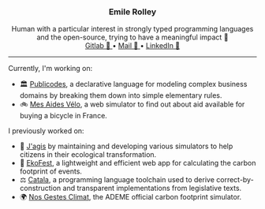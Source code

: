 <p align="center">
  <h3 align="center">
	  <strong>Emile Rolley</strong>
  </h3>

  <p align="center">
    Human with a particular interest in strongly typed programming languages and the open-source, trying to have a meaningful impact 💚
    <br />
    <a href="https://gitlab.com/EmileRolley">
	Gitlab 🦊
      <!-- <svg xmlns="http://www.w3.org/2000/svg" xmlns:xlink="http://www.w3.org/1999/xlink" aria-hidden="true" role="img" style="vertical-align: -0.225em;" height="20" preserveAspectRatio="xMidYMid meet" viewBox="0 0 26 24"><path d="M12.906 24L.403 14.723a1.073 1.073 0 0 1-.351-.497l-.002-.008a.926.926 0 0 1 .002-.609l-.002.007l1.463-4.437zM5.293.354l2.874 8.823H1.512L4.335.354a.517.517 0 0 1 .49-.353h.015h-.001L4.865 0c.212 0 .388.151.427.351v.003zm2.874 8.823h9.479L12.907 24zm17.595 4.436a.926.926 0 0 1-.002.609l.002-.007a1.074 1.074 0 0 1-.351.503l-.002.002L12.906 24L24.3 9.177zM21.477.354L24.3 9.177h-6.655L20.519.354a.436.436 0 0 1 .455-.353h-.001h.014c.227 0 .419.146.489.349l.001.004z" fill="#4f9bf5"/></svg> -->
    </a>
    •
    <a href="mailto:emile.rolley@tuta.io">
 	Mail 📨
     <!-- <svg xmlns="http://www.w3.org/2000/svg" xmlns:xlink="http://www.w3.org/1999/xlink" aria-hidden="true" role="img" style="vertical-align: -0.225em;" height="20" preserveAspectRatio="xMidYMid meet" viewBox="0 0 24 24"><path d="M2.158.934C.978.934.025 1.895.023 3.08C.017 9.74.005 16.413 0 23.066c.793-.297 1.67-.56 2.56-.918c6.188-2.485 11.249-4.598 11.253-6.983a1.66 1.66 0 0 0-.016-.23c-.32-2.356-5.916-3.087-5.908-4.166a.37.37 0 0 1 .05-.177c.673-1.184 3.336-1.128 4.316-1.212c.982-.085 3.285-.067 3.397-.773a.44.44 0 0 0 .005-.065c.003-.656-1.584-.913-1.584-.913s1.925.29 1.92 1.042a.445.445 0 0 1-.015.114c-.207.81-1.901.962-3.021 1.017c-1.06.054-2.673.175-2.679.695c0 .03.005.062.015.095c.253.76 6.167 1.127 9.95 3.102c2.178 1.136 3.26 3.004 3.757 4.974V3.08A2.14 2.14 0 0 0 21.866.934H2.158z" fill="#4f9bf5"/></svg> -->
    </a>
    •
    <a href="https://www.linkedin.com/in/emile-rolley-703b82206/">
    LinkedIn 🔗
	    <!-- <svg xmlns="http://www.w3.org/2000/svg" xmlns:xlink="http://www.w3.org/1999/xlink" aria-hidden="true" role="img" style="vertical-align: -0.245em;" height="22" preserveAspectRatio="xMidYMid meet" viewBox="0 0 24 24"><g fill="none"><path fill-rule="evenodd" clip-rule="evenodd" d="M1 2.838A1.838 1.838 0 0 1 2.838 1H21.16A1.837 1.837 0 0 1 23 2.838V21.16A1.838 1.838 0 0 1 21.161 23H2.838A1.838 1.838 0 0 1 1 21.161V2.838zm8.708 6.55h2.979v1.496c.43-.86 1.53-1.634 3.183-1.634c3.169 0 3.92 1.713 3.92 4.856v5.822h-3.207v-5.106c0-1.79-.43-2.8-1.522-2.8c-1.515 0-2.145 1.089-2.145 2.8v5.106H9.708V9.388zm-5.5 10.403h3.208V9.25H4.208v10.54zM7.875 5.812a2.063 2.063 0 1 1-4.125 0a2.063 2.063 0 0 1 4.125 0z" fill="#4f9bf5"/></g></svg> -->
    </a>
  </p>
</p>

---

Currently, I'm working on:
- 🏛️ [Publicodes](https://publi.codes/), a declarative language for modeling complex business domains by breaking them down into simple elementary rules.
- 🚲 [Mes Aides Vélo](https://mesaidesvelo.fr), a web simulator to find out about aid available for buying a bicycle in France. 

I previously worked on:
- 🌿 [J'agis](https://jagis.beta.gouv.fr) by maintaining and developing various simulators to help citizens in their ecological transformation.
- 🥥 [EkoFest](https://ekofest.fr), a lightweight and efficient web app for calculating the carbon footprint of events.
- ⚖️ [Catala](https://catala-lang.org), a programming language toolchain used to derive correct-by-construction and transparent implementations from legislative texts.
- 🌍 [Nos Gestes Climat](https://nosgestesclimat.fr/), the ADEME official carbon footprint simulator.

